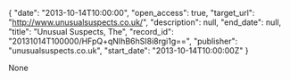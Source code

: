 {
  "date": "2013-10-14T10:00:00", 
  "open_access": true, 
  "target_url": "http://www.unusualsuspects.co.uk/", 
  "description": null, 
  "end_date": null, 
  "title": "Unusual Suspects, The", 
  "record_id": "20131014T100000/HFpQ+qNIhB6hSI8i8rgi1g==", 
  "publisher": "unusualsuspects.co.uk", 
  "start_date": "2013-10-14T10:00:00Z"
}

None